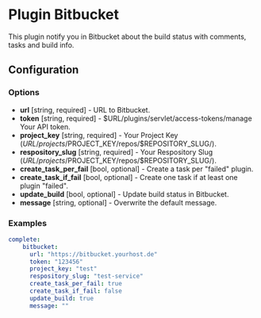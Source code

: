 Plugin Bitbucket
=========================

This plugin notify you in Bitbucket about the build status with comments, tasks and build info.

Configuration
-------------

### Options

* **url** [string, required] - URL to Bitbucket.
* **token** [string, required] - $URL/plugins/servlet/access-tokens/manage Your API token.
* **project_key** [string, required] - Your Project Key ($URL/projects/$PROJECT_KEY/repos/$REPOSITORY_SLUG/).
* **respository_slug** [string, required] - Your Respository Slug ($URL/projects/$PROJECT_KEY/repos/$REPOSITORY_SLUG/).
* **create_task_per_fail** [bool, optional] - Create a task per "failed" plugin.
* **create_task_if_fail** [bool, optional] - Create one task if at least one plugin "failed".
* **update_build** [bool, optional] - Update build status in Bitbucket.
* **message** [string, optional] - Overwrite the default message.

### Examples

```yaml
complete:
    bitbucket:
      url: "https://bitbucket.yourhost.de"
      token: "123456"
      project_key: "test"
      respository_slug: "test-service"
      create_task_per_fail: true
      create_task_if_fail: false
      update_build: true
      message: ""
```
